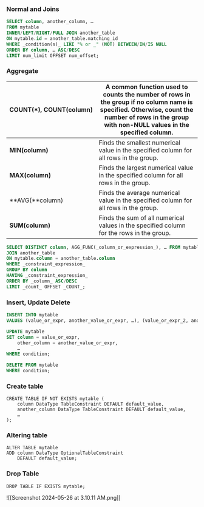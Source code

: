 ### Normal and Joins

```sql
SELECT column, another_column, …
FROM mytable
INNER/LEFT/RIGHT/FULL JOIN another_table
ON mytable.id = another_table.matching_id
WHERE _condition(s)_ LIKE "% or _" (NOT) BETWEEN/IN/IS NULL
ORDER BY column, … ASC/DESC
LIMIT num_limit OFFSET num_offset;
```

### Aggregate
| **COUNT(*****)**, **COUNT(**column**)** | A common function used to counts the number of rows in the group if no column name is specified. Otherwise, count the number of rows in the group with non-NULL values in the specified column. |
| --------------------------------------- | ----------------------------------------------------------------------------------------------------------------------------------------------------------------------------------------------- |
| **MIN(**column**)**                     | Finds the smallest numerical value in the specified column for all rows in the group.                                                                                                           |
| **MAX(**column**)**                     | Finds the largest numerical value in the specified column for all rows in the group.                                                                                                            |
| **AVG(**column)                         | Finds the average numerical value in the specified column for all rows in the group.                                                                                                            |
| **SUM(**column**)**                     | Finds the sum of all numerical values in the specified column for the rows in the group.                                                                                                        |
```sql
SELECT DISTINCT column, AGG_FUNC(_column_or_expression_), … FROM mytable
JOIN another_table
ON mytable.column = another_table.column
WHERE _constraint_expression_
GROUP BY column
HAVING _constraint_expression_
ORDER BY _column_ ASC/DESC
LIMIT _count_ OFFSET _COUNT_;
```

### Insert, Update Delete
```sql
INSERT INTO mytable 
VALUES (value_or_expr, another_value_or_expr, …), (value_or_expr_2, another_value_or_expr_2, …), …;
```

```sql
UPDATE mytable
SET column = value_or_expr, 
    other_column = another_value_or_expr, 
    …
WHERE condition;
```

```sql
DELETE FROM mytable
WHERE condition;
```

### Create table
```mysql
CREATE TABLE IF NOT EXISTS mytable (
    column DataType TableConstraint DEFAULT default_value,
    another_column DataType TableConstraint DEFAULT default_value,
    …
);
```

### Altering table
```mysql
ALTER TABLE mytable
ADD column DataType OptionalTableConstraint 
    DEFAULT default_value;
```

### Drop Table
```mysql
DROP TABLE IF EXISTS mytable;
```

![[Screenshot 2024-05-26 at 3.10.11 AM.png]]